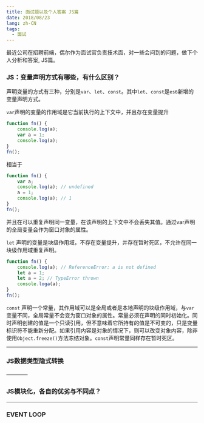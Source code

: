 ```yaml
---
title: 面试题以及个人答案 JS篇
date: 2018/08/23
lang: zh-CN
tags:
  - 面试
---
```


最近公司在招聘前端，偶尔作为面试官负责技术面，对一些会问到的问题，做下个人分析和答案, JS篇。

<!-- more -->

### JS：变量声明方式有哪些，有什么区别？

声明变量的方式有三种，分别是`var`、`let`、`const`。其中`let`、`const`是`es6`新增的变量声明方式。 

`var`声明的变量的作用域是它当前执行的上下文中，并且存在变量提升
``` js
function fn() {
    console.log(a);
    var a = 1;
    console.log(a);
}
fn();
```
相当于
``` js
function fn() {
    var a;
    console.log(a); // undefined
    a = 1;
    console.log(a); // 1
}
fn();
```
并且在可以重复声明同一变量，在该声明的上下文中不会丢失其值。通过var声明的全局变量会作为窗口对象的属性。

`let` 声明的变量是块级作用域，不存在变量提升，并存在暂时死区，不允许在同一块级作用域重复声明。
``` js
function fn() {
    console.log(a); // ReferenceError: a is not defined
    let a = 1;
    let a = 2; // TypeError thrown
    console.loga(a);
}
fn();
```
`const` 声明一个常量，其作用域可以是全局或者是本地声明的块级作用域，与`var`变量不同，全局常量不会变为窗口对象的属性。常量必须在声明的同时初始化。同时声明创建的值是一个只读引用，但不意味着它所持有的值是不可变的，只是变量标识符不能重新分配。如果引用内容是对象的情况下，则可以改变对象内容，除非使用`Object.freeze()`方法冻结对象。`const`声明常量同样存在暂时死区。

____

### JS数据类型隐式转换


————

### JS模块化，各自的优劣与不同点？

____

### EVENT LOOP
